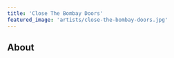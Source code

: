 ```yaml
---
title: 'Close The Bombay Doors'
featured_image: 'artists/close-the-bombay-doors.jpg'
---
```


## About


